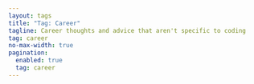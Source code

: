 ```yaml
---
layout: tags
title: "Tag: Career"
tagline: Career thoughts and advice that aren't specific to coding
tag: career
no-max-width: true
pagination:
  enabled: true
  tag: career
---
```

